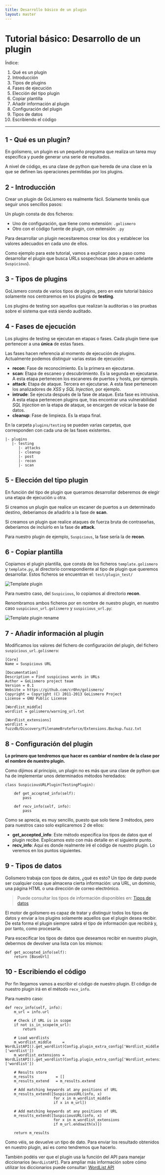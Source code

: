 ```yaml
---
title: Desarrollo básico de un plugin
layout: master
---
```


Tutorial básico: Desarrollo de un plugin
========================================

Índice:

1. Qué es un plugin
2. Introducción
3. Tipos de plugins
4. Fases de ejecución
5. Elección del tipo plugin
6. Copiar plantilla
7. Añadir información al plugin
8. Configuración del plugin
9. Tipos de datos
10. Escribiendo el código

*****


1 - Qué es un plugin?
---------------------

En golismero, un plugin es un pequeño programa que realiza un tarea muy específica y puede generar una serie de resultados.

A nivel de código, es una clase de python que hereda de una clase en la que se definen las operaciones permitidas por los plugins.


2 - Introducción
----------------

Crear un plugin de GoLismero es realmente fácil. Solamente tenéis que seguir unos sencillos pasos:

Un plugin consta de dos ficheros: 

- Uno de configuración, que tiene como extensión: `.golismero`
- Otro con el código fuente de plugin, con extensión: `.py`

Para desarrollar un plugin necesitaremos crear los dos y establecer los valores adecuados en cada uno de ellos.

Como ejemplo para este tutorial, vamos a explicar paso a paso como desarrollar el plugin que busca URLs sospechosas (de ahora en adelante `Suspicious`).


3 - Tipos de plugins
--------------------

GoLismero consta de varios tipos de plugins, pero en este tutorial básico solamente nos centraremos en los plugins de **testing**. 

Los plugins de testing son aquellos que realizan la auditorias o las pruebas sobre el sistema que está siendo auditado.


4 - Fases de ejecución
----------------------

Los plugins de testing se ejecutan en etapas o fases. Cada plugin tiene que pertenecer a una **única** de estas fases.

Las fases hacen referencia al momento de ejecución de plugins. Actualmente podemos distinguir varias estas de ejecución:

- **recon**: Fase de reconocimiento. Es la primera en ejecutarse.
- **scan**: Etapa de escaneo y descubrimiento. Es la segunda en ejecutarse. A esta etapa pertenecen los escaneres de puertos y hosts, por ejemplo.
- **attack**: Etapa de ataque. Tercera en ejecutarse. A esta fase pertenecen los analizadores de *XSS* y *SQL Injection*, por ejemplo.
- **intrude**: Se ejecuta después de la fase de ataque. Esta fase es intrusiva. A esta etapa pertenecen plugins que, tras encontrar una vulnerabilidad *SQL Injection* en la etapa de ataque, se encargen de volcar la base de datos.
- **cleanup**: Fase de limpieza. Es la etapa final.

En la carpeta `plugins/testing` se pueden varias carpetas, que corresponden con cada una de las fases existentes.
	
	|- plugins
	   |- testing
	      |- attacks
	      |- cleanup
	      |- post
	      |- recon
	      |- scan

5 - Elección del tipo plugin
----------------------------

En función del tipo de plugin que queramos desarrollar deberemos de elegir una etapa de ejecución u otra.

Si creamos un plugin que realice un escaner de puertos a un determinado destino, deberiamos de añadirlo a la fase de **scan**.

Si creamos un plugin que realice ataques de fuerza bruta de contraseñas, deberíamos de incluirlo en la fase de **attack**.

Para nuestro plugin de ejemplo, `Suspicious`, la fase sería la de **recon**.


6 - Copiar plantilla
--------------------

Copiamos el plugin plantilla, que consta de los ficheros `template.golismero` y `template.py`, al directorio correspondiente al tipo de plugin que queremos desarrollar. Estos ficheros se encuentran el: `test/plugin_test/`

![Template plugin](/images/tutorials/basic_plugin_tutorial/template_plugin.png)

Para nuestro caso, del `Suspicious`, lo copiamos al directorio **recon**.

Renombramos ambos ficheros por en nombre de nuestro plugin, en nuestro caso `suspicious_url.golismero` y `suspicious_url.py`:

![Template plugin rename](/images/tutorials/basic_plugin_tutorial/template_plugin_rename.png)


7 - Añadir información al plugin
--------------------------------

Modificamos los valores del fichero de configuración del plugin, del fichero `suspicious_url.golismero`:

	[Core]
	Name = Suspicious URL
	
	[Documentation]
	Description = Find suspicious words in URLs
	Author = GoLismero project team
	Version = 0.1
	Website = https://github.com/cr0hn/golismero/
	Copyright = Copyright (C) 2011-2013 GoLismero Project
	License = GNU Public License
	
	[Wordlist_middle]
	wordlist = golismero/warning_url.txt
	
	[Wordlist_extensions]
	wordlist = fuzzdb/Discovery/FilenameBruteforce/Extensions.Backup.fuzz.txt



8 - Configuración del plugin
----------------------------

**Lo primero que tendremos que hacer es cambiar el nombre de la clase por el nombre de nuestro plugin.**

Como dijimos al principio, un plugin no es más que una clase de python que ha de implementar unos determinados métodos heredados:

	class SuspiciousURLPlugin(TestingPlugin):
	
		def get_accepted_info(self):
			pass
	
		def recv_info(self, info):
			pass

Como se aprecia, es muy sencillo, puesto que solo tiene 3 métodos, pero para nuestros caso solo explicaremos 2 de ellos:

- **get_accepted_info**: Este método especifica los tipos de datos que el plugin recibe. Explicamos esto con más detalle en el siguiente punto.
- **recv_info**: Aquí es donde realmente iré el código de nuestro plugin. Lo veremos en los puntos siguientes.



9 - Tipos de datos
------------------

Golismero trabaja con tipos de datos, ¿qué es esto? Un tipo de datp puede ser cualquier cosa que almacena cierta información: una URL, un dominio, una página HTML o una dirección de correo electrónico. 

> Puede consultar los tipos de información disponibles en: [Tipos de datos](/api/api/data.html)
   
El motor de golismero es capaz de tratar y distinguir todos los tipos de datos y enviar a los plugins solamente aquellos que el plugin desea recibir. De esta forma el plugin siempre sabrá el tipo de información que recibirá y, por tanto, como procesarla.

Para escecificar los tipos de datos que deseamos recibir en nuestro plugin, debermos de devolver una lista con los mismos:

	def get_accepted_info(self):
		return [BaseUrl]


10 - Escribiendo el código
--------------------------

Por fin llegamos vamos a escribir el código de nuestro plugin. El código de nuestro plugin irá en el método `recv_info`.

Para nuestro caso:

	
	def recv_info(self, info):
        m_url = info.url

        # Check if URL is in scope
        if not is_in_scope(m_url):
            return

        # Load wordlists
        m_wordlist_middle     = WordListAPI().get_wordlist(Config.plugin_extra_config['Wordlist_middle']['wordlist'])
        m_wordlist_extensions = WordListAPI().get_wordlist(Config.plugin_extra_config['Wordlist_extensions']['wordlist'])

        # Results store
        m_results          = []
        m_results_extend   = m_results.extend

        # Add matching keywords at any positions of URL
        m_results_extend([SuspiciousURL(info, x)
                          for x in m_wordlist_middle
                          if x in m_url])

        # Add matching keywords at any positions of URL
        m_results_extend([SuspiciousURL(info, x)
                          for x in m_wordlist_extensions
                          if m_url.endswith(x)])

        return m_results


Como véis, se devuelve un tipo de dato. Para enviar los resultado obtenidos en nuestro plugin, así es como tendremos que hacerlo.

También podéis ver que el plugin usa la función del API para manejar diccionarios (`WordListAPI`). Para ampliar más información sobre cómo utilizar los diccionarios puede consultar: [WordList API](/api/api/text.html#module-golismero.api.text.wordlist_api)
